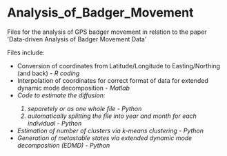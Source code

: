 # Analysis_of_Badger_Movement
Files for the analysis of GPS badger movement in relation to the paper 'Data-driven Analysis of Badger Movement Data'

Files include:
<ul>
  <li> Conversion of coordinates from Latitude/Longitude to Easting/Northing (and back) - <i>R coding</i> </li>
  <li> Interpolation of coordinates for correct format of data for extended dynamic mode decomposition - <i>Matlab </li>
  <li> Code to estimate the diffusion: </li>
    <ol>
      <li> separetely or as one whole file - <i> Python </i> </li>
      <li> automatically splitting the file into year and month for each individual - <i> Python </i> </li>
    </ol>
  <li> Estimation of number of clusters via k-means clustering - <i> Python</i> </li>
  <li> Generation of metastable states via extended dynamic mode decomposition (EDMD) - <i> Python </i> </li>
</ul>
